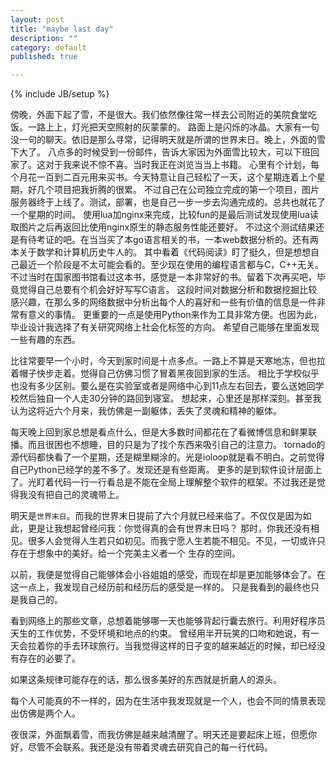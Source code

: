 ```yaml
---
layout: post
title: "maybe last day"
description: ""
category: default
published: true

---
```

{% include JB/setup %}

傍晚，外面下起了雪，不是很大。我们依然像往常一样去公司附近的美院食堂吃饭。一路上上，灯光把天空照射的灰蒙蒙的。
路面上是闪烁的冰晶。大家有一句没一句的聊天。依旧是那么寻常，记得明天就是所谓的世界末日。晚上，外面的雪下大了。
八点多的时候受到一份邮件，告诉大家因为外面雪比较大，可以下班回家了。这对于我来说不惊不喜。当时我正在浏览当当上书籍。
心里有个计划，每个月花一百到二百元用来买书。今天特意让自己轻松了一天，这个星期连着上个星期，好几个项目把我折腾的很累。
不过自己在公司独立完成的第一个项目，图片服务器终于上线了。测试，部署，也是自己一步一步去沟通完成的。总共也就花了一个星期的时间。
使用lua加nginx来完成，比较fun的是最后测试发现使用lua读取图片之后再返回比使用nginx原生的静态服务性能还要好。
不过这个测试结果还是有待考证的吧。在当当买了本go语言相关的书，一本web数据分析的。还有两本关于数学和计算机历史牛人的。
其中看着《代码阅读》盯了挺久，但是想想自己最近一个阶段是不太可能会看的。至少现在使用的编程语言都与C，C++无关。
不过当时在国家图书馆看过这本书，感觉是一本非常好的书。留着下次再买吧，毕竟觉得自己总要有个机会好好写写C语言。
这段时间对数据分析和数据挖掘比较感兴趣，在那么多的网络数据中分析出每个人的喜好和一些有价值的信息是一件非常有意义的事情。
更重要的一点是使用Python来作为工具非常方便。也因为此，毕业设计我选择了有关研究网络上社会化标签的方向。
希望自己能够在里面发现一些有趣的东西。

比往常要早一个小时，今天到家时间是十点多点。一路上不算是天寒地冻，但也拉着帽子快步走着。觉得自己仿佛习惯了冒着黑夜回到家的生活。
相比于学校似乎也没有多少区别。要么是在实验室或者是网络中心到11点左右回去，要么送她回学校然后独自一个人走30分钟的路回到寝室。
想起来，心里还是那样深刻。甚至我认为这将近六个月来，我仿佛是一副躯体，丢失了灵魂和精神的躯体。

每天晚上回到家总想是看点什么，但是大多数时间都花在了看微博信息和鲜果联播。而且很困也不想睡，目的只是为了找个东西来吸引自己的注意力。
tornado的源代码都快看了一个星期，还是糊里糊涂的。光是ioloop就是看不明白。之前觉得自己Python已经学的差不多了。发现还是有些距离。
更多的是到软件设计层面上了。光盯着代码一行一行看总是不能在全局上理解整个软件的框架。不过我还是觉得我没有把自己的灵魂带上。

明天是`世界末日`。而我的世界末日提前了六个月就已经来临了。不仅仅是因为如此，更是让我想起曾经问我：你觉得真的会有世界末日吗？
那时，你我还没有相见。很多人会觉得人生若只如初见。而我宁愿人生若能不相见。不见，一切或许只存在于想象中的美好。给一个完美主义者一个
生存的空间。

以前，我便是觉得自己能够体会小谷姐姐的感受，而现在却是更加能够体会了。在这一点上，我发现自己经历前和经历后的感受是一样的。
只是我看到的最终也只是我自己的。

看到网络上的那些文章，总想着能够哪一天也能够背起行囊去旅行。利用好程序员天生的工作优势，不受环境和地点的约束。
曾经用半开玩笑的口吻和她说，有一天会拉着你的手去环球旅行。当我觉得这样的日子变的越来越近的时候，却已经没有存在的必要了。

如果这条规律可能存在的话，那么很多美好的东西就是折磨人的源头。

每个人可能真的不一样的，因为在生活中我发现就是一个人，也会不同的情景表现出仿佛是两个人。

夜很深，外面飘着雪，而我仿佛是越来越清醒了。明天还是要起床上班，但愿你好，尽管不会联系。我还是没有带着灵魂去研究自己的每一行代码。
